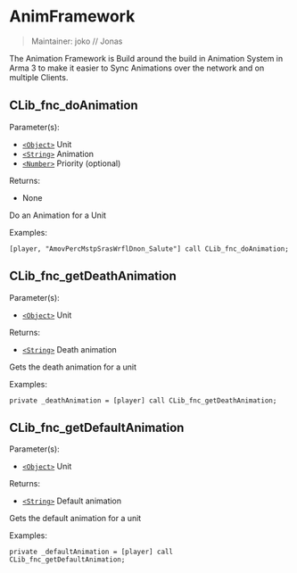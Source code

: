 # AnimFramework

> Maintainer: joko // Jonas

The Animation Framework is Build around the build in Animation System in Arma 3 to make it easier to Sync Animations over the network and on multiple Clients.


## CLib_fnc_doAnimation

Parameter(s):
* [`<Object>`] Unit
* [`<String>`] Animation
* [`<Number>`] Priority (optional)

Returns:
* None

Do an Animation for a Unit

Examples:
```sqf
[player, "AmovPercMstpSrasWrflDnon_Salute"] call CLib_fnc_doAnimation;
```

## CLib_fnc_getDeathAnimation

Parameter(s):
* [`<Object>`] Unit

Returns:
* [`<String>`] Death animation

Gets the death animation for a unit

Examples:
```sqf
private _deathAnimation = [player] call CLib_fnc_getDeathAnimation;
```

## CLib_fnc_getDefaultAnimation

Parameter(s):
* [`<Object>`] Unit

Returns:
* [`<String>`] Default animation

Gets the default animation for a unit

Examples:
```sqf
private _defaultAnimation = [player] call CLib_fnc_getDefaultAnimation;
```

[`<Control>`]: https://community.bistudio.com/wiki/Control
[`<Anything>`]: https://community.bistudio.com/wiki/Anything
[`<Config>`]: https://community.bistudio.com/wiki/Config
[`<Object>`]: https://community.bistudio.com/wiki/Object
[`<String>`]: https://community.bistudio.com/wiki/String
[`<Number>`]: https://community.bistudio.com/wiki/Number
[`<Array>`]: https://community.bistudio.com/wiki/Array
[`<Position>`]: https://community.bistudio.com/wiki/Position
[`<Color>`]: https://community.bistudio.com/wiki/Color
[`<Boolean>`]: https://community.bistudio.com/wiki/Boolean
[`<Code>`]: https://community.bistudio.com/wiki/Code
[`<Group>`]: https://community.bistudio.com/wiki/Group
